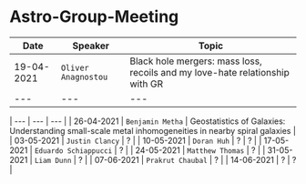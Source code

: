 # Astro-Group-Meeting

| Date| Speaker | Topic |
| --- | --- | --- |
| 19-04-2021 | `Oliver Anagnostou` | Black hole mergers: mass loss, recoils and my love-hate relationship with GR |
| --- | --- | --- |

| --- | --- | --- |
| 26-04-2021 | `Benjamin Metha` | Geostatistics of Galaxies: Understanding small-scale metal inhomogeneities in nearby spiral galaxies |
| 03-05-2021 | `Justin Clancy` | ? |
| 10-05-2021 | `Doran Huh` | ? | ? |
| 17-05-2021 | `Eduardo Schiappucci` | ? |
| 24-05-2021 | `Matthew Thomas` | ? |
| 31-05-2021 | `Liam Dunn` | ? |
| 07-06-2021 | `Prakrut Chaubal` | ? |
| 14-06-2021 | ? | ? |
